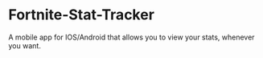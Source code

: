 # Fortnite-Stat-Tracker
A mobile app for IOS/Android that allows you to view your stats, whenever you want.
